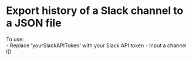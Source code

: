 # Export history of a Slack channel to a JSON file

To use:     
    - Replace 'yourSlackAPIToken' with your Slack API token
    - Input a channel ID
